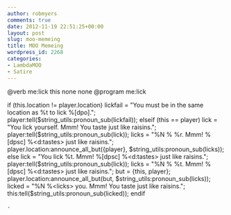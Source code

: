 ```yaml
---
author: robmyers
comments: true
date: 2012-11-19 22:51:25+00:00
layout: post
slug: moo-memeing
title: MOO Memeing
wordpress_id: 2268
categories:
- LambdaMOO
- Satire
---
```


@verb me:lick this none none
    @program me:lick


if (this.location != player.location)
  lickfail = "You must be in the same location as %t to lick %[dpo].";
  player:tell($string_utils:pronoun_sub(lickfail));
elseif (this == player)
  lick = "You lick yourself. Mmm! You taste just like raisins.";
  player:tell($string_utils:pronoun_sub(lick));
  licks = "%N %<licks> %r. Mmm! %[dpsc] %<d:tastes> just like raisins.";
  player.location:announce_all_but({player}, $string_utils:pronoun_sub(licks));
else
  lick = "You lick %t. Mmm! %[dpsc] %<d:tastes> just like raisins.";
  player:tell($string_utils:pronoun_sub(lick));
  licks = "%N %<licks> %t. Mmm! %[dpsc] %<d:tastes> just like raisins.";
  but = {this, player};
  player.location:announce_all_but(but, $string_utils:pronoun_sub(licks));
  licked = "%N %<licks> you. Mmm! You taste just like raisins.";
  this:tell($string_utils:pronoun_sub(licked));
endif

    
    .
